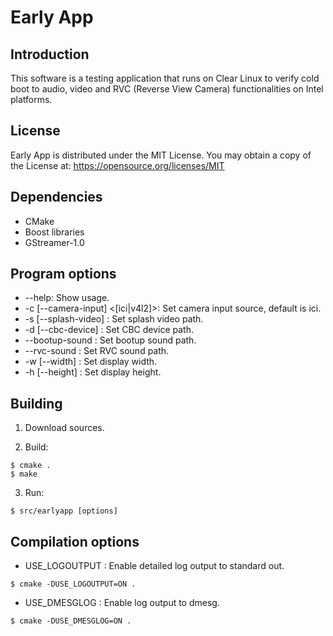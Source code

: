 # Early App

## Introduction
This software is a testing application that runs on Clear Linux to verify
cold boot to audio, video and RVC (Reverse View Camera) functionalities on Intel platforms.


## License
Early App is distributed under the MIT License.
You may obtain a copy of the License at:
https://opensource.org/licenses/MIT


## Dependencies
- CMake
- Boost libraries
- GStreamer-1.0


## Program options
 - --help: Show usage.
 - -c [--camera-input] <[ici|v4l2]>: Set camera input source, default is ici.
 - -s [--splash-video] <file path>: Set splash video path.
 - -d [--cbc-device] <device path>: Set CBC device path.
 - --bootup-sound <file path>: Set bootup sound path.
 - --rvc-sound <file path>: Set RVC sound path.
 - -w [--width] <nubmer>: Set display width.
 - -h [--height] <number>: Set display height.


## Building

1. Download sources.

2. Build:

  ```shell
  $ cmake .
  $ make
  ```

3. Run:

  ```shell
  $ src/earlyapp [options]
  ```


## Compilation options
 - USE_LOGOUTPUT
 : Enable detailed log output to standard out.
```shell
$ cmake -DUSE_LOGOUTPUT=ON .
```

 - USE_DMESGLOG
 : Enable log output to dmesg.
```shell
$ cmake -DUSE_DMESGLOG=ON .
```

